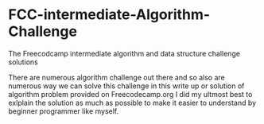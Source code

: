 # FCC-intermediate-Algorithm-Challenge
The Freecodcamp intermediate algorithm and data structure challenge solutions

There are numerous algorithm challenge out there and so also are numerous way we can solve this challenge
in this write up or solution of algorithm problem provided on Freecodecamp.org I did my ultmost best to exlplain the 
solution as much as possible to make it easier to understand by beginner programmer like myself.
